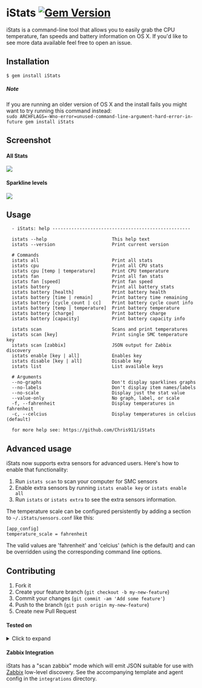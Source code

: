 iStats [![Gem Version](https://badge.fury.io/rb/iStats.svg)](http://badge.fury.io/rb/iStats)
======

iStats is a command-line tool that allows you to easily grab the CPU temperature, fan speeds and battery information on OS X. If you'd like to see more data available feel free to open an issue.

## Installation

    $ gem install iStats

##### Note
If you are running an older version of OS X and the install fails you might want to try running this command instead:     
`sudo ARCHFLAGS=-Wno-error=unused-command-line-argument-hard-error-in-future gem install iStats`

## Screenshot
#### All Stats
![](http://i.imgur.com/c4xLB8u.png)

#### Sparkline levels
![](http://i.imgur.com/ht2NZCL.gif)

## Usage

```
  - iStats: help ---------------------------------------------------

  istats --help                        This help text
  istats --version                     Print current version

  # Commands
  istats all                           Print all stats
  istats cpu                           Print all CPU stats
  istats cpu [temp | temperature]      Print CPU temperature
  istats fan                           Print all fan stats
  istats fan [speed]                   Print fan speed
  istats battery                       Print all battery stats
  istats battery [health]              Print battery health
  istats battery [time | remain]       Print battery time remaining
  istats battery [cycle_count | cc]    Print battery cycle count info
  istats battery [temp | temperature]  Print battery temperature
  istats battery [charge]              Print battery charge
  istats battery [capacity]            Print battery capacity info

  istats scan                          Scans and print temperatures
  istats scan [key]                    Print single SMC temperature key
  istats scan [zabbix]                 JSON output for Zabbix discovery
  istats enable [key | all]            Enables key
  istats disable [key | all]           Disable key
  istats list                          List available keys

  # Arguments
  --no-graphs                          Don't display sparklines graphs
  --no-labels                          Don't display item names/labels
  --no-scale                           Display just the stat value
  --value-only                         No graph, label, or scale
  -f, --fahrenheit                     Display temperatures in fahrenheit
  -c, --celcius                        Display temperatures in celcius (default)

  for more help see: https://github.com/Chris911/iStats
```

## Advanced usage

iStats now supports extra sensors for advanced users. Here's how to enable that functionality:

1. Run `istats scan` to scan your computer for SMC sensors
2. Enable extra sensors by running `istats enable key` or `istats enable all`
3. Run `istats` or `istats extra` to see the extra sensors information.

The temperature scale can be configured persistently by adding a section to `~/.iStats/sensors.conf` like this:

```
[app_config]
temperature_scale = fahrenheit
```

The valid values are 'fahrenheit' and 'celcius' (which is the default) and can be overridden using the corresponding command line options.

## Contributing

1. Fork it
2. Create your feature branch (`git checkout -b my-new-feature`)
3. Commit your changes (`git commit -am 'Add some feature'`)
4. Push to the branch (`git push origin my-new-feature`)
5. Create new Pull Request

#### Tested on

<details>
  <summary>Click to expand</summary>
  <p>
    <br>
    MacBook Pro 2016    
    macOS: 10.12.6    
    Ruby: 2.4.1    
    <br>
    MacBook Pro 2011    
    OS X: 10.11.6    
    Ruby: 2.0.0    
    <br>
    MacBook Pro 2012    
    OS X: 10.9.3    
    Ruby: 1.9.3, 2.0.0, 2.1.1    
    <br>
    MacBook Pro 2014    
    OS X: 10.10.3, 10.10.4    
    Ruby: 2.1.3    
    <br>
    Mac Pro 2013    
    OS X: 10.12.6    
    Ruby: 2.0.0
  </p>
</details>   

#### Zabbix Integration

iStats has a "scan zabbix" mode which will emit JSON suitable for use with
[Zabbix](https://zabbix.com/) low-level discovery.  See the accompanying
template and agent config in the `integrations` directory.
